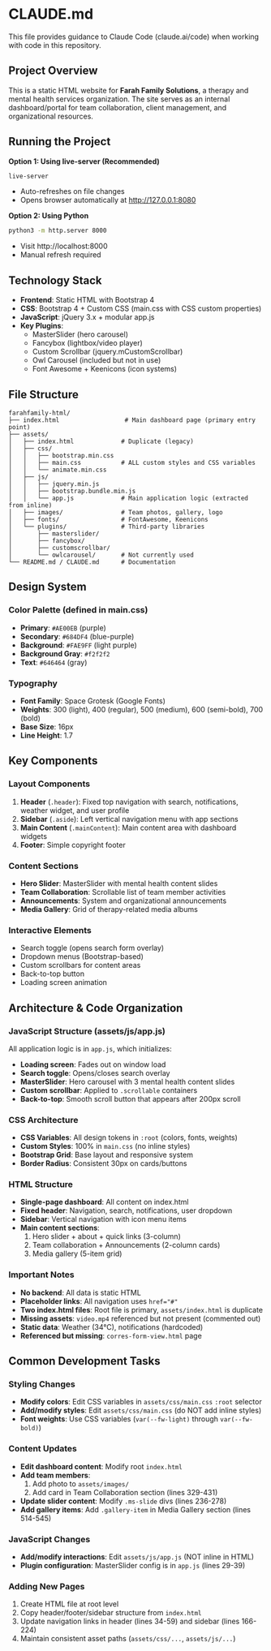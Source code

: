 # CLAUDE.md

This file provides guidance to Claude Code (claude.ai/code) when working with code in this repository.

## Project Overview

This is a static HTML website for **Farah Family Solutions**, a therapy and mental health services organization. The site serves as an internal dashboard/portal for team collaboration, client management, and organizational resources.

## Running the Project

**Option 1: Using live-server (Recommended)**
```bash
live-server
```
- Auto-refreshes on file changes
- Opens browser automatically at http://127.0.0.1:8080

**Option 2: Using Python**
```bash
python3 -m http.server 8000
```
- Visit http://localhost:8000
- Manual refresh required

## Technology Stack

- **Frontend**: Static HTML with Bootstrap 4
- **CSS**: Bootstrap 4 + Custom CSS (main.css with CSS custom properties)
- **JavaScript**: jQuery 3.x + modular app.js
- **Key Plugins**:
  - MasterSlider (hero carousel)
  - Fancybox (lightbox/video player)
  - Custom Scrollbar (jquery.mCustomScrollbar)
  - Owl Carousel (included but not in use)
  - Font Awesome + Keenicons (icon systems)

## File Structure

```
farahfamily-html/
├── index.html                  # Main dashboard page (primary entry point)
├── assets/
│   ├── index.html             # Duplicate (legacy)
│   ├── css/
│   │   ├── bootstrap.min.css
│   │   ├── main.css           # ALL custom styles and CSS variables
│   │   └── animate.min.css
│   ├── js/
│   │   ├── jquery.min.js
│   │   ├── bootstrap.bundle.min.js
│   │   └── app.js             # Main application logic (extracted from inline)
│   ├── images/                # Team photos, gallery, logo
│   ├── fonts/                 # FontAwesome, Keenicons
│   └── plugins/               # Third-party libraries
│       ├── masterslider/
│       ├── fancybox/
│       ├── customscrollbar/
│       └── owlcarousel/       # Not currently used
└── README.md / CLAUDE.md      # Documentation
```

## Design System

### Color Palette (defined in main.css)
- **Primary**: `#AE00EB` (purple)
- **Secondary**: `#684DF4` (blue-purple)
- **Background**: `#FAE9FF` (light purple)
- **Background Gray**: `#f2f2f2`
- **Text**: `#646464` (gray)

### Typography
- **Font Family**: Space Grotesk (Google Fonts)
- **Weights**: 300 (light), 400 (regular), 500 (medium), 600 (semi-bold), 700 (bold)
- **Base Size**: 16px
- **Line Height**: 1.7

## Key Components

### Layout Components
1. **Header** (`.header`): Fixed top navigation with search, notifications, weather widget, and user profile
2. **Sidebar** (`.aside`): Left vertical navigation menu with app sections
3. **Main Content** (`.mainContent`): Main content area with dashboard widgets
4. **Footer**: Simple copyright footer

### Content Sections
- **Hero Slider**: MasterSlider with mental health content slides
- **Team Collaboration**: Scrollable list of team member activities
- **Announcements**: System and organizational announcements
- **Media Gallery**: Grid of therapy-related media albums

### Interactive Elements
- Search toggle (opens search form overlay)
- Dropdown menus (Bootstrap-based)
- Custom scrollbars for content areas
- Back-to-top button
- Loading screen animation

## Architecture & Code Organization

### JavaScript Structure (assets/js/app.js)
All application logic is in `app.js`, which initializes:
- **Loading screen**: Fades out on window load
- **Search toggle**: Opens/closes search overlay
- **MasterSlider**: Hero carousel with 3 mental health content slides
- **Custom scrollbar**: Applied to `.scrollable` containers
- **Back-to-top**: Smooth scroll button that appears after 200px scroll

### CSS Architecture
- **CSS Variables**: All design tokens in `:root` (colors, fonts, weights)
- **Custom Styles**: 100% in `main.css` (no inline styles)
- **Bootstrap Grid**: Base layout and responsive system
- **Border Radius**: Consistent 30px on cards/buttons

### HTML Structure
- **Single-page dashboard**: All content on index.html
- **Fixed header**: Navigation, search, notifications, user dropdown
- **Sidebar**: Vertical navigation with icon menu items
- **Main content sections**:
  1. Hero slider + about + quick links (3-column)
  2. Team collaboration + Announcements (2-column cards)
  3. Media gallery (5-item grid)

### Important Notes
- **No backend**: All data is static HTML
- **Placeholder links**: All navigation uses `href="#"`
- **Two index.html files**: Root file is primary, `assets/index.html` is duplicate
- **Missing assets**: `video.mp4` referenced but not present (commented out)
- **Static data**: Weather (34°C), notifications (hardcoded)
- **Referenced but missing**: `corres-form-view.html` page

## Common Development Tasks

### Styling Changes
- **Modify colors**: Edit CSS variables in `assets/css/main.css` `:root` selector
- **Add/modify styles**: Edit `assets/css/main.css` (do NOT add inline styles)
- **Font weights**: Use CSS variables (`var(--fw-light)` through `var(--fw-bold)`)

### Content Updates
- **Edit dashboard content**: Modify root `index.html`
- **Add team members**:
  1. Add photo to `assets/images/`
  2. Add card in Team Collaboration section (lines 329-431)
- **Update slider content**: Modify `.ms-slide` divs (lines 236-278)
- **Add gallery items**: Add `.gallery-item` in Media Gallery section (lines 514-545)

### JavaScript Changes
- **Add/modify interactions**: Edit `assets/js/app.js` (NOT inline in HTML)
- **Plugin configuration**: MasterSlider config is in `app.js` (lines 29-39)

### Adding New Pages
1. Create HTML file at root level
2. Copy header/footer/sidebar structure from `index.html`
3. Update navigation links in header (lines 34-59) and sidebar (lines 166-224)
4. Maintain consistent asset paths (`assets/css/...`, `assets/js/...`)
